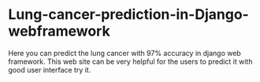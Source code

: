 # Lung-cancer-prediction-in-Django-webframework
Here you can predict the lung cancer with 97% accuracy in django web framework. This web site can be very helpful for the users to predict it with good user interface try it.
